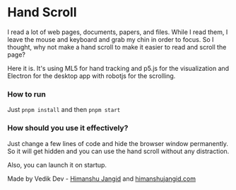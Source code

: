 # Hand Scroll

I read a lot of web pages, documents, papers, and files. While I read them, I leave the mouse and keyboard and grab my chin in order to focus.
So I thought, why not make a hand scroll to make it easier to read and scroll the page?

Here it is. It's using ML5 for hand tracking and p5.js for the visualization and Electron for the desktop app with robotjs for the scrolling.

### How to run

Just `pnpm install`
and then `pnpm start`

### How should you use it effectively?

Just change a few lines of code and hide the browser window permanently. So it will get hidden and you can use the hand scroll without any distraction.

Also, you can launch it on startup.

Made by Vedik Dev - [Himanshu Jangid](https://github.com/himanshurajora) and [himanshujangid.com](https://himanshujangid.com)
